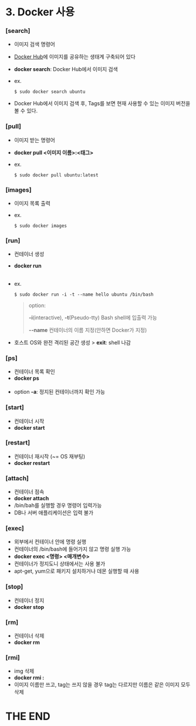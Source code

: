 # 3. Docker 사용

### [search]

* 이미지 검색 명령어

* [Docker Hub](https://registry.hub.docker.com)에 이미지를 공유하는 생태계 구축되어 있다

* **docker search**: Docker Hub에서 이미지 검색

* ex. 

  ```shell
  $ sudo docker search ubuntu
  ```

* Docker Hub에서 이미지 검색 후, Tags를 보면 현재 사용할 수 있는 이미지 버전을 볼 수 있다.



### [pull]

* 이미지 받는 명령어

* **docker pull <이미지 이름>:<태그>**

* ex.

  ```shell
  $ sudo docker pull ubuntu:latest
  ```



### [images]

* 이미지 목록 출력

* ex.

  ```shell
  $ sudo docker images
  ```



### [run]

* 컨테이너 생성

* **docker run <option> <img name> <file name>**

* ex.

  ```shell
  $ sudo docker run -i -t --name hello ubuntu /bin/bash
  ```

  > option: 
  >
  > **-i**(interactive), **-t**(Pseudo-tty) Bash shell에 입출력 가능
  >
  > **--name** 컨테이너의 이름 지정(안하면 Docker가 지정)

* 호스트 OS와 완전 격리된 공간 생성 > **exit**: shell 나감



### [ps]

* 컨테이너 목록 확인
* **docker ps <option>**
* option **-a**: 정지된 컨테이너까지 확인 가능



### [start]

* 컨테이너 시작
* **docker start <container name>**



### [restart]

* 컨테이너 재시작 (~= OS 재부팅)
* **docker restart <container name or id>**



### [attach]

* 컨테이너 점속
* **docker attach <container name or id>**
* /bin/bah를 실행할 경우 명령어 입력가능
* DB나 서버 애플리케이션은 입력 불가



### [exec]

* 외부에서 컨테이너 안에 명령 실행
* 컨테이너의 /bin/bash에 들어가지 않고 명령 실행 가능
* **docker exec <container name> <명령> <매개변수>**
* 컨테이너가 정지도니 상태에서는 사용 불가
* apt-get, yum으로 패키지 설치하거나 데몬 실행할 때 사용



### [stop]

* 컨테이너 정지
* **docker stop <container name>**



### [rm]

* 컨테이너 삭제
* **docker rm <container name or id>**



### [rmi]

* img 삭제
* **docker rmi <image name>:<tag>**
* 이미지 이름만 쓰고, tag는 쓰지 않을 경우 tag는 다르지만 이름은 같은 이미지 모두 삭제



# THE END

























































